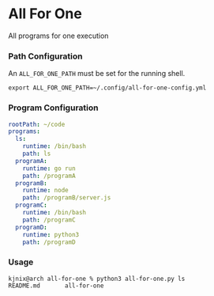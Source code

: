 
# All For One

All programs for one execution

### Path Configuration

An `ALL_FOR_ONE_PATH` must be set for the running shell.

```.bashrc
export ALL_FOR_ONE_PATH=~/.config/all-for-one-config.yml
```

### Program Configuration

```programs.yml
rootPath: ~/code
programs:
  ls:
    runtime: /bin/bash
    path: ls
  programA:
    runtime: go run
    path: /programA
  programB:
    runtime: node
    path: /programB/server.js
  programC:
    runtime: /bin/bash
    path: /programC
  programD:
    runtime: python3
    path: /programD
```
### Usage

```
kjnix@arch all-for-one % python3 all-for-one.py ls
README.md       all-for-one
```
